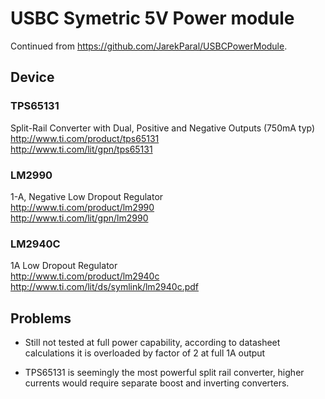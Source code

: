 # USBC Symetric 5V Power module

Continued from https://github.com/JarekParal/USBCPowerModule.


## Device
### TPS65131
Split-Rail Converter with Dual, Positive and Negative Outputs (750mA typ)    	
http://www.ti.com/product/tps65131   
http://www.ti.com/lit/gpn/tps65131   


### LM2990
1-A, Negative Low Dropout Regulator  
http://www.ti.com/product/lm2990    
http://www.ti.com/lit/gpn/lm2990   

### LM2940C
1A Low Dropout Regulator   
http://www.ti.com/product/lm2940c   
http://www.ti.com/lit/ds/symlink/lm2940c.pdf    

## Problems
 * Still not tested at full power capability, according to datasheet calculations it is overloaded by factor of 2 at full 1A output

 * TPS65131 is seemingly the most powerful split rail converter, higher currents would require separate boost and inverting converters.
